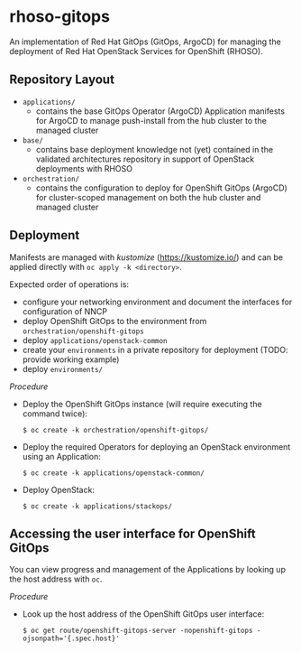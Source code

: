 # rhoso-gitops

An implementation of Red Hat GitOps (GitOps, ArgoCD) for managing the
deployment of Red Hat OpenStack Services for OpenShift (RHOSO).

## Repository Layout

* `applications/`
    * contains the base GitOps Operator (ArgoCD) Application manifests for
      ArgoCD to manage push-install from the hub cluster to the managed cluster
* `base/`
    * contains base deployment knowledge not (yet) contained in the validated
      architectures repository in support of OpenStack deployments with RHOSO
* `orchestration/`
    * contains the configuration to deploy for OpenShift GitOps (ArgoCD)
      for cluster-scoped management on both the hub cluster and managed cluster

## Deployment

Manifests are managed with _kustomize_ (https://kustomize.io/) and can be
applied directly with `oc apply -k <directory>`.

Expected order of operations is:

* configure your networking environment and document the interfaces for
  configuration of NNCP
* deploy OpenShift GitOps to the environment from `orchestration/openshift-gitops`
* deploy `applications/openstack-common`
* create your `environments` in a private repository for deployment (TODO: provide working example)
* deploy `environments/`

_Procedure_

* Deploy the OpenShift GitOps instance (will require executing the command twice):
  ```
  $ oc create -k orchestration/openshift-gitops/
  ```

* Deploy the required Operators for deploying an OpenStack environment using an Application:
  ```
  $ oc create -k applications/openstack-common/
  ```

* Deploy OpenStack:
  ```
  $ oc create -k applications/stackops/
  ```

## Accessing the user interface for OpenShift GitOps

You can view progress and management of the Applications by looking up the host address with `oc`.

_Procedure_

* Look up the host address of the OpenShift GitOps user interface:
  ```
  $ oc get route/openshift-gitops-server -nopenshift-gitops -ojsonpath='{.spec.host}'
  ```
